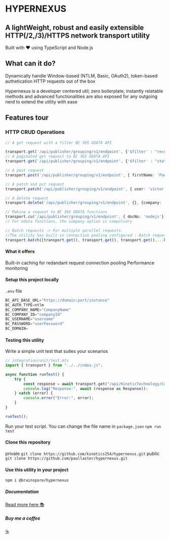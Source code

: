 # HYPERNEXUS

## A lightWeight, robust and easily extensible HTTP(/2,/3)/HTTPS network transport utility

Built with :heart: using TypeScript and Node.js

## What can it do?

 Dynamically handle Window-based (NTLM, Basic, OAuth2), token-based authetication HTTP requests out of the box

Hypernexus is a developer centered util; zero boilerplate, instantly relatable methods and advanced functionalities are also exposed for any outgoing nerd to extend the utility with ease

## Features tour

### HTTP CRUD Operations

```ts
// A get request with a filter BC 365 ODATA API

transport.get('/api/publisher/grouping/v1/endpoint', {'$filter' : "record eq 'recordId'"});
// A paginated get request to BC 365 ODATA API
transport.get('/api/publisher/grouping/v1/endpoint', {'$filter' : "status eq 'Review'", '$select': "name, date, status, id"}, { headers: { 'Prefer': "maxpagesize=2"}});

// A post request
transport.post('/api/publisher/grouping/v1/endpoint', { firstName: 'Paullaster', lastName: 'X', description: 'nerd', others: 'creator, mars'}, {company: 'KTL'});

// A patch and put request
transport.patch('/api/publisher/grouping/v1/endpoint', { user: 'victor', category: 'engineering', modified: true}, {company: 'KTL', primaryKey: ['id']});

// A delete request
transport.delete('/api/publisher/grouping/v1/endpoint', {}, {company: 'KTL', primaryKey: ['id']});

// Making a request to BC 365 ODATA functions
transport.cu('/api/publisher/grouping/v1/endpoint', { docNo: 'nodejs'}, {company: 'KTL'}); 
// For odata functions, the company option is compulsory

// Batch requests -> For multiple parallel requests.
//The utility has built-in connection pooling configured : Batch request leverages connection pooling
transport.batch([transport.get(), transport.get(), transport.get(),...kth])

```

#### What it offers

Built-in caching for redandant request
connection pooling
Performance monitoring

#### Setup this project locally

`.env` file

```js
BC_API_BASE_URL="https://domain:port/instance"
BC_AUTH_TYPE=ntlm
BC_COMPANY_NAME="CompanyName"
BC_COMPANY_ID="companyId"
BC_USERNAME="username"
BC_PASSWORD="userPassword"
BC_DOMAIN=
```

#### Testing this utility

Write a simple unit test that suites your scenarios

```ts
// integration/unit/test.mts
import { transport } from "../../index.js";

async function runTest() {
    try {
        const response = await transport.get("/api/KineticTechnology/CashMgt/v2.0/imprestAPI", {}, { headers: { 'Prefer': "maxpagesize=2"}}) as Response;
        console.log("Response:", await (response as Response));
    } catch (error) {
        console.error("Error:", error);
    }
}

runTest();
```

Run your test script. You can change the file name in `package.json`
`npm run test`

#### Clone this repository

private `git clone https://github.com/kinetics254/hypernexus.git`
public `git clone https://github.com/paullaster/hypernexus.git`

#### Use this utility in your project

`npm i @brainspore/hypernexus`

##### Documentation

[Read more here :books:](https://paullaster.github.io/hypernexus)

##### Buy me a coffee

[:coffee:](https://github.com/paullaster)
